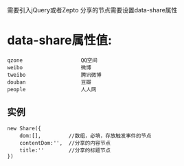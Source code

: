 需要引入jQuery或者Zepto
分享的节点需要设置data-share属性
# data-share属性值:    
    qzone                   QQ空间
    weibo                   微博
    tweibo                  腾讯微博
    douban                  豆瓣
    people                  人人网
## 实例
    new Share({  
        dom:[],         //数组，必填，存放触发事件的节点
        contentDom:'',  //分享的内容节点
        title:''        //分享的标题节点  
    })